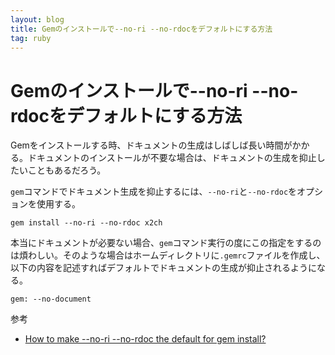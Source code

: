 ```yaml
---
layout: blog
title: Gemのインストールで--no-ri --no-rdocをデフォルトにする方法
tag: ruby
---
```


# Gemのインストールで--no-ri --no-rdocをデフォルトにする方法

Gemをインストールする時、ドキュメントの生成はしばしば長い時間がかかる。ドキュメントのインストールが不要な場合は、ドキュメントの生成を抑止したいこともあるだろう。

`gem`コマンドでドキュメント生成を抑止するには、`--no-ri`と`--no-rdoc`をオプションを使用する。

~~~~
gem install --no-ri --no-rdoc x2ch
~~~~

本当にドキュメントが必要ない場合、`gem`コマンド実行の度にこの指定をするのは煩わしい。そのような場合はホームディレクトリに`.gemrc`ファイルを作成し、以下の内容を記述すればデフォルトでドキュメントの生成が抑止されるようになる。

~~~~
gem: --no-document
~~~~

参考

- [How to make --no-ri --no-rdoc the default for gem install?](http://stackoverflow.com/questions/1381725/how-to-make-no-ri-no-rdoc-the-default-for-gem-install)
